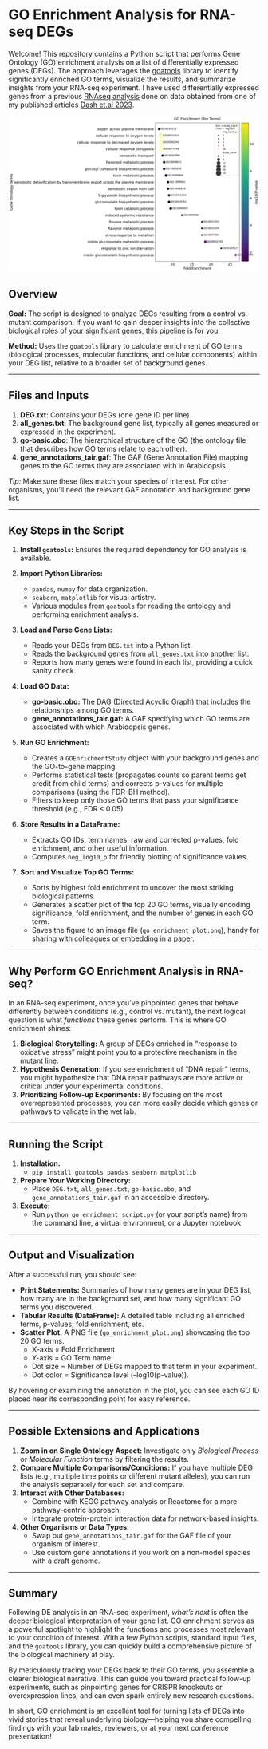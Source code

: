 # GO Enrichment Analysis for RNA-seq DEGs
Welcome! This repository contains a Python script that performs Gene Ontology (GO) enrichment analysis on a list of differentially expressed genes (DEGs). The approach leverages the [goatools](https://github.com/tanghaibao/goatools) library to identify significantly enriched GO terms, visualize the results, and summarize insights from your RNA-seq experiment. I have used differentially expressed genes from a previous [RNAseq analysis](https://github.com/linkangit/RNAseq-analysis-PyDESeq2) done on data obtained from one of my published articles [Dash et.al 2023](https://doi.org/10.1093/plphys/kiad465).

![GO_figure](go_enrichment_plot.png)

## Overview
**Goal:** The script is designed to analyze DEGs resulting from a control vs. mutant comparison. If you want to gain deeper insights into the collective biological roles of your significant genes, this pipeline is for you.  

**Method:** Uses the `goatools` library to calculate enrichment of GO terms (biological processes, molecular functions, and cellular components) within your DEG list, relative to a broader set of background genes.

---

## Files and Inputs
1. **DEG.txt**: Contains your DEGs (one gene ID per line).  
2. **all_genes.txt**: The background gene list, typically all genes measured or expressed in the experiment.  
3. **go-basic.obo**: The hierarchical structure of the GO (the ontology file that describes how GO terms relate to each other).  
4. **gene_annotations_tair.gaf**: The GAF (Gene Annotation File) mapping genes to the GO terms they are associated with in Arabidopsis.  

*Tip:* Make sure these files match your species of interest. For other organisms, you’ll need the relevant GAF annotation and background gene list.

---

## Key Steps in the Script
1. **Install `goatools`:** Ensures the required dependency for GO analysis is available.  
2. **Import Python Libraries:**  
   - `pandas`, `numpy` for data organization.  
   - `seaborn`, `matplotlib` for visual artistry.  
   - Various modules from `goatools` for reading the ontology and performing enrichment analysis.  

3. **Load and Parse Gene Lists:**  
   - Reads your DEGs from `DEG.txt` into a Python list.  
   - Reads the background genes from `all_genes.txt` into another list.  
   - Reports how many genes were found in each list, providing a quick sanity check.

4. **Load GO Data:**
   - **go-basic.obo:** The DAG (Directed Acyclic Graph) that includes the relationships among GO terms.  
   - **gene_annotations_tair.gaf:** A GAF specifying which GO terms are associated with which Arabidopsis genes.

5. **Run GO Enrichment:**
   - Creates a `GOEnrichmentStudy` object with your background genes and the GO-to-gene mapping.  
   - Performs statistical tests (propagates counts so parent terms get credit from child terms) and corrects p-values for multiple comparisons (using the FDR-BH method).  
   - Filters to keep only those GO terms that pass your significance threshold (e.g., FDR < 0.05).

6. **Store Results in a DataFrame:**
   - Extracts GO IDs, term names, raw and corrected p-values, fold enrichment, and other useful information.  
   - Computes `neg_log10_p` for friendly plotting of significance values.

7. **Sort and Visualize Top GO Terms:**
   - Sorts by highest fold enrichment to uncover the most striking biological patterns.  
   - Generates a scatter plot of the top 20 GO terms, visually encoding significance, fold enrichment, and the number of genes in each GO term.  
   - Saves the figure to an image file (`go_enrichment_plot.png`), handy for sharing with colleagues or embedding in a paper.

---

## Why Perform GO Enrichment Analysis in RNA-seq?
In an RNA-seq experiment, once you’ve pinpointed genes that behave differently between conditions (e.g., control vs. mutant), the next logical question is what *functions* these genes perform. This is where GO enrichment shines:

1. **Biological Storytelling:** A group of DEGs enriched in “response to oxidative stress” might point you to a protective mechanism in the mutant line.  
2. **Hypothesis Generation:** If you see enrichment of “DNA repair” terms, you might hypothesize that DNA repair pathways are more active or critical under your experimental conditions.  
3. **Prioritizing Follow-up Experiments:** By focusing on the most overrepresented processes, you can more easily decide which genes or pathways to validate in the wet lab.

---

## Running the Script
1. **Installation:**  
   - `pip install goatools pandas seaborn matplotlib`  
2. **Prepare Your Working Directory:**  
   - Place `DEG.txt`, `all_genes.txt`, `go-basic.obo`, and `gene_annotations_tair.gaf` in an accessible directory.  
3. **Execute:**  
   - Run `python go_enrichment_script.py` (or your script’s name) from the command line, a virtual environment, or a Jupyter notebook.

---

## Output and Visualization
After a successful run, you should see:  
- **Print Statements:** Summaries of how many genes are in your DEG list, how many are in the background set, and how many significant GO terms you discovered.  
- **Tabular Results (DataFrame):** A detailed table including all enriched terms, p-values, fold enrichment, etc.  
- **Scatter Plot:** A PNG file (`go_enrichment_plot.png`) showcasing the top 20 GO terms.  
  - X-axis = Fold Enrichment  
  - Y-axis = GO Term name  
  - Dot size = Number of DEGs mapped to that term in your experiment.  
  - Dot color = Significance level (–log10(p-value)).  

By hovering or examining the annotation in the plot, you can see each GO ID placed near its corresponding point for easy reference.

---

## Possible Extensions and Applications
1. **Zoom in on Single Ontology Aspect:** Investigate only *Biological Process* or *Molecular Function* terms by filtering the results.  
2. **Compare Multiple Comparisons/Conditions:** If you have multiple DEG lists (e.g., multiple time points or different mutant alleles), you can run the analysis separately for each set and compare.  
3. **Interact with Other Databases:**  
   - Combine with KEGG pathway analysis or Reactome for a more pathway-centric approach.  
   - Integrate protein-protein interaction data for network-based insights.  
4. **Other Organisms or Data Types:**  
   - Swap out `gene_annotations_tair.gaf` for the GAF file of your organism of interest.  
   - Use custom gene annotations if you work on a non-model species with a draft genome.

---

## Summary
Following DE analysis in an RNA-seq experiment, *what’s next* is often the deeper biological interpretation of your gene list. GO enrichment serves as a powerful spotlight to highlight the functions and processes most relevant to your condition of interest. With a few Python scripts, standard input files, and the `goatools` library, you can quickly build a comprehensive picture of the biological machinery at play.

By meticulously tracing your DEGs back to their GO terms, you assemble a clearer biological narrative. This can guide you toward practical follow-up experiments, such as pinpointing genes for CRISPR knockouts or overexpression lines, and can even spark entirely new research questions.

In short, GO enrichment is an excellent tool for turning lists of DEGs into vivid stories that reveal underlying biology—helping you share compelling findings with your lab mates, reviewers, or at your next conference presentation!
